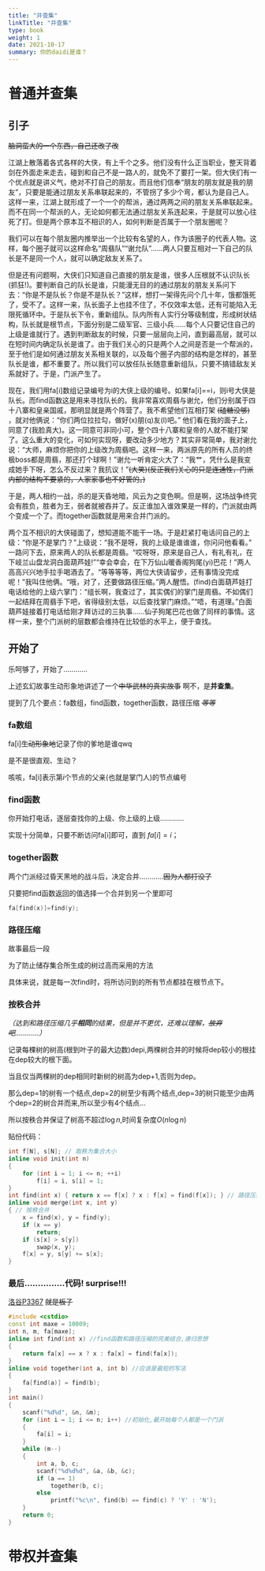 ```yaml
---
title: "并查集"
linkTitle: "并查集"
type: book
weight: 1
date: 2021-10-17
summary: 你的daidi是谁？
---
```

# 普通并查集

## 引子
~~脑洞蛮大的一个东西，自己还改了改~~

​      江湖上散落着各式各样的大侠，有上千个之多。他们没有什么正当职业，整天背着剑在外面走来走去，碰到和自己不是一路人的，就免不了要打一架。
​      但大侠们有一个优点就是讲义气，绝对不打自己的朋友。而且他们信奉“朋友的朋友就是我的朋友”，只要是能通过朋友关系串联起来的，不管拐了多少个弯，都认为是自己人。
​      这样一来，江湖上就形成了一个一个的帮派，通过两两之间的朋友关系串联起来。而不在同一个帮派的人，无论如何都无法通过朋友关系连起来，于是就可以放心往死了打。
​      但是两个原本互不相识的人，如何判断是否属于一个朋友圈呢？

​      我们可以在每个朋友圈内推举出一个比较有名望的人，作为该圈子的代表人物。这样，每个圈子就可以这样命名“周翡队”“谢允队”……两人只要互相对一下自己的队长是不是同一个人，就可以确定敌友关系了。

​      但是还有问题啊，大侠们只知道自己直接的朋友是谁，很多人压根就不认识队长(抓狂!)。要判断自己的队长是谁，只能漫无目的的通过朋友的朋友关系问下去：“你是不是队长？你是不是队长？”
​      这样，想打一架得先问个几十年，饿都饿死了，受不了。这样一来，队长面子上也挂不住了，不仅效率太低，还有可能陷入无限死循环中。
​      于是队长下令，重新组队。队内所有人实行分等级制度，形成树状结构，队长就是根节点，下面分别是二级军官、三级小兵……每个人只要记住自己的上级是谁就行了。遇到判断敌友的时候，只要一层层向上问，直到最高层，就可以在短时间内确定队长是谁了。
​      由于我们关心的只是两个人之间是否是一个帮派的，至于他们是如何通过朋友关系相关联的，以及每个圈子内部的结构是怎样的，甚至队长是谁，都不重要了。所以我们可以放任队长随意重新组队，只要不搞错敌友关系就好了。于是，门派产生了。

​      现在，我们用fa[i]数组记录编号为i的大侠上级的编号。如果fa[i]==i，则i号大侠是队长。而find函数这是用来寻找队长的。
​      我非常喜欢周翡与谢允，他们分别属于四十八寨和皇亲国戚，那明显就是两个阵营了。我不希望他们互相打架 ~~(磕糖没够)~~ ，就对他俩说：“你们两位拉拉勾，做好(x)朋(q)友(l)吧。”
​      他们看在我的面子上，同意了(我脸真大)。这一同意可非同小可，整个四十八寨和皇帝的人就不能打架了。这么重大的变化，可如何实现呀，要改动多少地方？
​      其实非常简单，我对谢允说：“大师，麻烦你把你的上级改为周翡吧。这样一来，两派原先的所有人员的终极boss都是周翡，那还打个球啊！”谢允一听肯定火大了：“我艹，凭什么是我变成她手下呀，怎么不反过来？我抗议！”~~(大笑)(反正我们关心的只是连通性，门派内部的结构不要紧的，人家家事也不好管的。)~~

​      于是，两人相约一战，杀的是天昏地暗，风云为之变色啊。但是啊，这场战争终究会有胜负，胜者为王，弱者就被吞并了。反正谁加入谁效果是一样的，门派就由两个变成一个了。而together函数就是用来合并门派的。

​      两个互不相识的大侠碰面了，想知道能不能干一场。于是赶紧打电话问自己的上级：“你是不是掌门？”上级说：“我不是呀，我的上级是谁谁谁，你问问他看看。”
​      一路问下去，原来两人的队长都是周翡。“哎呀呀，原来是自己人，有礼有礼，在下岐兰山盘龙洞白面葫芦娃!”“幸会幸会，在下万仙山暖香阁狗尾(yi)巴花！”两人高高兴兴地手拉手喝酒去了。“等等等等，两位大侠请留步，还有事情没完成呢！”我叫住他俩。“哦，对了，还要做路径压缩。”两人醒悟。(find)
​      白面葫芦娃打电话给他的上级六掌门：“组长啊，我查过了，其实偶们的掌门是周翡。不如偶们一起结拜在周翡手下吧，省得级别太低，以后查找掌门麻烦。”
​      “唔，有道理。”白面葫芦娃接着打电话给刚才拜访过的三执事……仙子狗尾巴花也做了同样的事情。
​      这样一来，整个门派树的层数都会维持在比较低的水平上，便于查找。

## 开始了

乐呵够了，开始了…………

上述玄幻故事生动形象地讲述了一个~~中华武林的真实故事~~	啊不，是**并查集**。

提到了几个要点：fa数组，find函数，together函数，路径压缩  *~~等等~~*

### fa数组

fa[i]​~~生动形象地~~记录了你的爹地是谁qwq

是不是很直观、生动？

咳咳，fa[i]表示第$i$个节点的父亲(也就是掌门人)的节点编号

### find函数

你开始打电话，逐层查找你的上级、你上级的上级…………

实现十分简单，只要不断访问fa[i]即可，直到 $fa[i]=i$​；

### together函数

两个门派经过昏天黑地的战斗后，决定合并…………~~因为人都打没了~~

只要把find函数返回的值选择一个合并到另一个里即可

```c++
fa[find(x)]=find(y);
```

### 路径压缩

故事最后一段

为了防止储存集合所生成的树过高而采用的方法

具体来说，就是每一次find时，将所访问到的所有节点都挂在根节点下。

### 按秩合并

*（达到和路径压缩几乎**相同**的结果，但是并不更优，还难以理解，~~放弃吧~~…………）*

记录每棵树的树高(根到叶子的最大边数)depi,两棵树合并的时候将dep较小的根挂在dep较大的根下面。

当且仅当两棵树的dep相同时新树的树高为dep+1,否则为dep。

那么dep=1的树有一个结点,dep=2的树至少有两个结点,dep=3的树只能至少由两个dep=2的树合并而来,所以至少有4个结点...

所以按秩合并保证了树高不超过$\log{n}$​,时间复杂度$O(n\log{n})$​​

贴份代码：

```c++
int f[N], s[N]; // 取秩为集合大小
inline void init(int n)
{
    for (int i = 1; i <= n; ++i)
        f[i] = i, s[i] = 1;
}
int find(int x) { return x == f[x] ? x : f[x] = find(f[x]); } // 路径压缩
inline void merge(int x, int y)
{ // 按秩合并
    x = find(x), y = find(y);
    if (x == y)
        return;
    if (s[x] > s[y])
        swap(x, y);
    f[x] = y, s[y] += s[x];
}
```

### 最后……………代码! surprise!!!

[洛谷P3367](https://www.luogu.com.cn/problem/P3367) ~~就是板子~~

```c++
#include <cstdio>
const int maxe = 10009;
int n, m, fa[maxe];
inline int find(int x) //find函数和路径压缩的完美结合,递归思想
{
    return fa[x] == x ? x : fa[x] = find(fa[x]);
}
inline void together(int a, int b) //应该是最短的写法
{
    fa[find(a)] = find(b);
}
int main()
{
    scanf("%d%d", &n, &m);
    for (int i = 1; i <= n; i++) //初始化,最开始每个人都是一个门派
    {
        fa[i] = i;
    }
    while (m--)
    {
        int a, b, c;
        scanf("%d%d%d", &a, &b, &c);
        if (a == 1)
            together(b, c);
        else
            printf("%c\n", find(b) == find(c) ? 'Y' : 'N');
    }
    return 0;
}
```

# 带权并查集

